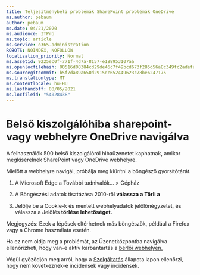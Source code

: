 ```yaml
---
title: Teljesítménybeli problémák SharePoint problémák OneDrive
ms.author: pebaum
author: pebaum
ms.date: 04/21/2020
ms.audience: ITPro
ms.topic: article
ms.service: o365-administration
ROBOTS: NOINDEX, NOFOLLOW
localization_priority: Normal
ms.assetid: 9225ec0f-771f-4d7a-8157-e188953107aa
ms.openlocfilehash: 00516d08384cd29de46c7f49bcd673f285d56a8c349fc2adefa5ea2173abd7b6
ms.sourcegitcommit: b5f7da89a650d2915dc652449623c78be6247175
ms.translationtype: MT
ms.contentlocale: hu-HU
ms.lasthandoff: 08/05/2021
ms.locfileid: "54028438"
---
```

# <a name="internal-server-error-when-navigating-to-sharepoint-or-onedrive-sites"></a>Belső kiszolgálóhiba sharepoint- vagy webhelyre OneDrive navigálva

A felhasználók 500 belső kiszolgálóról hibaüzenetet kaphatnak, amikor megkísérelnek SharePoint vagy OneDrive webhelyre. 

Mielőtt a webhelyre navigál, próbálja meg kiürítni a böngésző gyorsítótárát.


1. A Microsoft Edge a További tudnivalók... > Gépház

2. A Böngészési adatok tisztázása 2010-ről **válassza a Törli a**

3. Jelölje be a Cookie-k és mentett webhelyadatok jelölőnégyzetet, és válassza a Jelölés **törlése lehetőséget.**

Megjegyzés: Ezek a lépések eltérhetnek más böngészők, például a Firefox vagy a Chrome használata esetén.

Ha ez nem oldja meg a problémát, az Üzenetközpontba navigálva ellenőrizheti, hogy van-e aktív karbantartás a [bérlői webhelyen.](https://portal.office.com/adminportal/home#/MessageCenter)

Végül győződjön meg arról, hogy a [Szolgáltatás](https://portal.office.com/adminportal/home#/servicehealth) állapota lapon ellenőrzi, hogy nem következnek-e incidensek vagy incidensek.

